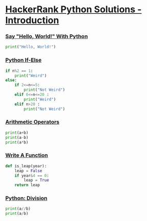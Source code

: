 # [HackerRank Python Solutions - Introduction](https://www.hackerrank.com/domains/python?badge_type=python&filters%5Bsubdomains%5D%5B%5D=py-introduction "Python - Introduction")

### [Say "Hello, World!" With Python](https://www.hackerrank.com/challenges/py-hello-world/problem?isFullScreen=true "Say 'Hello, World!' With Python")

```py
print("Hello, World!")
```

### [Python If-Else](https://www.hackerrank.com/challenges/py-if-else/problem?isFullScreen=true "Python If-Else")

```py
if n%2 == 1:
    print("Weird")
else:
    if 2<=n<=5:
        print("Not Weird")
    elif 6<=n<=20 :
        print("Weird")
    elif n>20 :
        print("Not Weird")
```

### [Arithmetic Operators](https://www.hackerrank.com/challenges/python-arithmetic-operators/problem?isFullScreen=true "Arithmetic Operators")

```py
print(a+b)
print(a-b)
print(a*b)
```

### [Write A Function](https://www.hackerrank.com/challenges/write-a-function/problem?isFullScreen=true "Write A Function")

```py
def is_leap(year):
    leap = False
    if year&4 == 0:
        leap = True
    return leap
```

### [Python: Division](https://www.hackerrank.com/challenges/python-division/problem?isFullScreen=true "Python: Division")

```py
print(a//b)
print(a/b)
```

### []()

```py

```